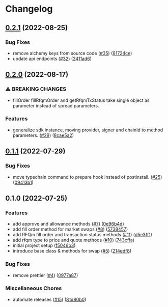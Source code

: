 # Changelog

## [0.2.1](https://github.com/0xProject/0x-sdk/compare/v0.2.0...v0.2.1) (2022-08-25)


### Bug Fixes

* remove alchemy keys from source code ([#35](https://github.com/0xProject/0x-sdk/issues/35)) ([61724ce](https://github.com/0xProject/0x-sdk/commit/61724ce74faf1de0a8a386177606c40373c72416))
* update api endpoints ([#32](https://github.com/0xProject/0x-sdk/issues/32)) ([2411ad6](https://github.com/0xProject/0x-sdk/commit/2411ad6a6f7b4e375adb4ed2d5e854a6792f817c))

## [0.2.0](https://github.com/0xProject/0x-sdk/compare/v0.1.1...v0.2.0) (2022-08-17)


### ⚠ BREAKING CHANGES

* fillOrder fillRfqmOrder and getRfqmTxStatus take single object as parameter instead of spread parameters.

### Features

* generalize sdk instance, moving provider, signer and chainId to method parameters. ([#29](https://github.com/0xProject/0x-sdk/issues/29)) ([8cae5a2](https://github.com/0xProject/0x-sdk/commit/8cae5a2e0841c51e809aeaba4ac1941a68d575bd))

## [0.1.1](https://github.com/0xProject/0x-sdk/compare/v0.1.0...v0.1.1) (2022-07-29)


### Bug Fixes

* move typechain command to prepare hook instead of postinstall. ([#25](https://github.com/0xProject/0x-sdk/issues/25)) ([09413b1](https://github.com/0xProject/0x-sdk/commit/09413b1ffb0e2fa5ae1b3fa78687d360e7d9e025))

## 0.1.0 (2022-07-25)


### Features

* add approve and allowance methods ([#7](https://github.com/0xProject/0x-sdk/issues/7)) ([0e96b4d](https://github.com/0xProject/0x-sdk/commit/0e96b4df3021c1e20d95283999d9657f671feb30))
* add fill order method for market swaps ([#8](https://github.com/0xProject/0x-sdk/issues/8)) ([5738457](https://github.com/0xProject/0x-sdk/commit/57384576ce62f49fbe3b06354e211d64f0f57b56))
* add RFQm fill order and transaction status methods ([#11](https://github.com/0xProject/0x-sdk/issues/11)) ([d5e3ff1](https://github.com/0xProject/0x-sdk/commit/d5e3ff145d3ca7d0dadf0739caee3c094b7bf4d5))
* add rfqm type to price and quote methods ([#10](https://github.com/0xProject/0x-sdk/issues/10)) ([743cffa](https://github.com/0xProject/0x-sdk/commit/743cffa07a1f3a54c6b9d08e44e794cb93bbff44))
* initial project setup ([f5046b3](https://github.com/0xProject/0x-sdk/commit/f5046b3dc5c89f5c2684bb39f11c00cd9394816c))
* introduce base class & methods for swap ([#5](https://github.com/0xProject/0x-sdk/issues/5)) ([214edf8](https://github.com/0xProject/0x-sdk/commit/214edf8fc75368c8ba74d61af082dac14a2804ff))


### Bug Fixes

* remove prettier ([#4](https://github.com/0xProject/0x-sdk/issues/4)) ([0977a87](https://github.com/0xProject/0x-sdk/commit/0977a8720bf39b86937e93658da150b8e2a4fd0f))


### Miscellaneous Chores

* automate releases ([#15](https://github.com/0xProject/0x-sdk/issues/15)) ([81d80b0](https://github.com/0xProject/0x-sdk/commit/81d80b0c7093ad5b5e05218a2f0ad5e5c2971fcb))
